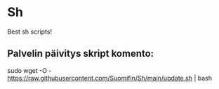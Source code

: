 # Sh
Best sh scripts!

## Palvelin päivitys skript komento:
sudo wget -O - https://raw.githubusercontent.com/Suomifin/Sh/main/update.sh | bash
